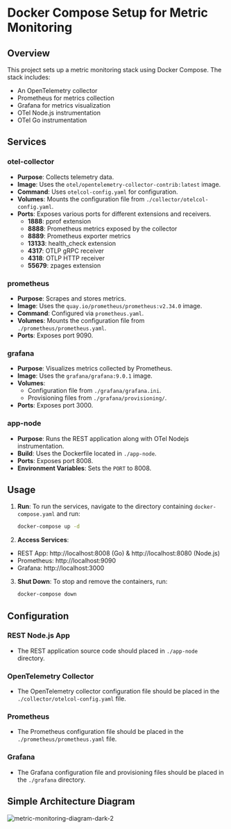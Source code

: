 # Docker Compose Setup for Metric Monitoring

## Overview

This project sets up a metric monitoring stack using Docker Compose. The stack includes:
- An OpenTelemetry collector
- Prometheus for metrics collection
- Grafana for metrics visualization
- OTel Node.js instrumentation
- OTel Go instrumentation

## Services

### otel-collector
- **Purpose**: Collects telemetry data.
- **Image**: Uses the `otel/opentelemetry-collector-contrib:latest` image.
- **Command**: Uses `otelcol-config.yaml` for configuration.
- **Volumes**: Mounts the configuration file from `./collector/otelcol-config.yaml`.
- **Ports**: Exposes various ports for different extensions and receivers.
   - **1888**: pprof extension
   - **8888**: Prometheus metrics exposed by the collector
   - **8889**: Prometheus exporter metrics
   - **13133**: health_check extension
   - **4317**: OTLP gRPC receiver
   - **4318**: OTLP HTTP receiver
   - **55679**: zpages extension

### prometheus
- **Purpose**: Scrapes and stores metrics.
- **Image**: Uses the `quay.io/prometheus/prometheus:v2.34.0` image.
- **Command**: Configured via `prometheus.yaml`.
- **Volumes**: Mounts the configuration file from `./prometheus/prometheus.yaml`.
- **Ports**: Exposes port 9090.

### grafana
- **Purpose**: Visualizes metrics collected by Prometheus.
- **Image**: Uses the `grafana/grafana:9.0.1` image.
- **Volumes**: 
  - Configuration file from `./grafana/grafana.ini`.
  - Provisioning files from `./grafana/provisioning/`.
- **Ports**: Exposes port 3000.

### app-node
- **Purpose**: Runs the REST application along with OTel Nodejs instrumentation.
- **Build**: Uses the Dockerfile located in `./app-node`.
- **Ports**: Exposes port 8008.
- **Environment Variables**: Sets the `PORT` to 8008.

## Usage

1. **Run**: To run the services, navigate to the directory containing `docker-compose.yaml` and run:
   ```sh
   docker-compose up -d
   ```

2. **Access Services**:
- REST App: http://localhost:8008 (Go) & http://localhost:8080 (Node.js)
- Prometheus: http://localhost:9090
- Grafana: http://localhost:3000

3. **Shut Down**: To stop and remove the containers, run:
   ```sh
   docker-compose down
   ```

## Configuration

### REST Node.js App
- The REST application source code should placed in `./app-node` directory.

### OpenTelemetry Collector
- The OpenTelemetry collector configuration file should be placed in the `./collector/otelcol-config.yaml` file.

### Prometheus
- The Prometheus configuration file should be placed in the `./prometheus/prometheus.yaml` file.

### Grafana
- The Grafana configuration file and provisioning files should be placed in the `./grafana` directory.

## Simple Architecture Diagram
![metric-monitoring-diagram-dark-2](https://github.com/amirrhkm/metrics-monitoring/assets/152793780/d5e32dfd-bf3d-4ea7-a55c-aad1a063246e)


